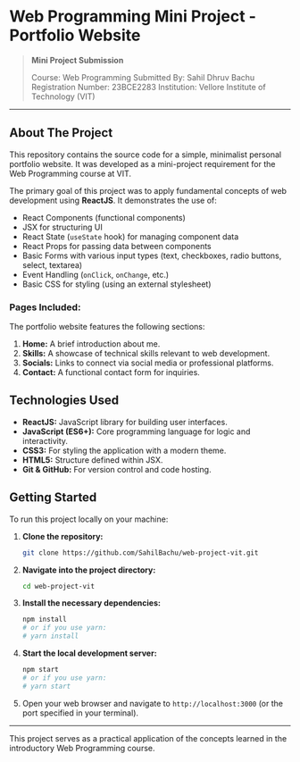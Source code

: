 # Web Programming Mini Project - Portfolio Website

> **Mini Project Submission**
>
> Course: Web Programming
> Submitted By: Sahil Dhruv Bachu
> Registration Number: 23BCE2283
> Institution: Vellore Institute of Technology (VIT)

---

## About The Project

This repository contains the source code for a simple, minimalist personal portfolio website. It was developed as a mini-project requirement for the Web Programming course at VIT.

The primary goal of this project was to apply fundamental concepts of web development using **ReactJS**. It demonstrates the use of:

*   React Components (functional components)
*   JSX for structuring UI
*   React State (`useState` hook) for managing component data
*   React Props for passing data between components
*   Basic Forms with various input types (text, checkboxes, radio buttons, select, textarea)
*   Event Handling (`onClick`, `onChange`, etc.)
*   Basic CSS for styling (using an external stylesheet)

### Pages Included:

The portfolio website features the following sections:

1.  **Home:** A brief introduction about me.
2.  **Skills:** A showcase of technical skills relevant to web development.
3.  **Socials:** Links to connect via social media or professional platforms.
4.  **Contact:** A functional contact form for inquiries.

## Technologies Used

*   **ReactJS:** JavaScript library for building user interfaces.
*   **JavaScript (ES6+):** Core programming language for logic and interactivity.
*   **CSS3:** For styling the application with a modern theme.
*   **HTML5:** Structure defined within JSX.
*   **Git & GitHub:** For version control and code hosting.

## Getting Started

To run this project locally on your machine:

1.  **Clone the repository:**
    ```bash
    git clone https://github.com/SahilBachu/web-project-vit.git
    ```
2.  **Navigate into the project directory:**
    ```bash
    cd web-project-vit
    ```
3.  **Install the necessary dependencies:**
    ```bash
    npm install
    # or if you use yarn:
    # yarn install
    ```
4.  **Start the local development server:**
    ```bash
    npm start
    # or if you use yarn:
    # yarn start
    ```
5.  Open your web browser and navigate to `http://localhost:3000` (or the port specified in your terminal).

---

This project serves as a practical application of the concepts learned in the introductory Web Programming course.